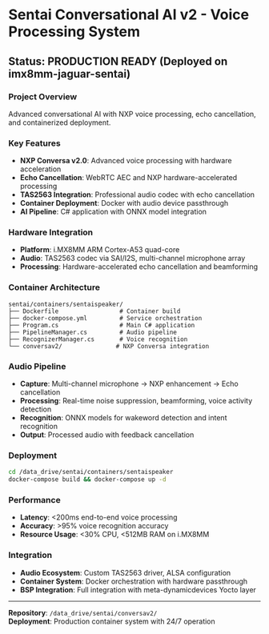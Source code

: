 # Sentai Conversational AI v2 - Voice Processing System

## Status: PRODUCTION READY (Deployed on imx8mm-jaguar-sentai)

### Project Overview
Advanced conversational AI with NXP voice processing, echo cancellation, and containerized deployment.

### Key Features
- **NXP Conversa v2.0**: Advanced voice processing with hardware acceleration
- **Echo Cancellation**: WebRTC AEC and NXP hardware-accelerated processing
- **TAS2563 Integration**: Professional audio codec with echo cancellation
- **Container Deployment**: Docker with audio device passthrough
- **AI Pipeline**: C# application with ONNX model integration

### Hardware Integration
- **Platform**: i.MX8MM ARM Cortex-A53 quad-core
- **Audio**: TAS2563 codec via SAI/I2S, multi-channel microphone array
- **Processing**: Hardware-accelerated echo cancellation and beamforming

### Container Architecture
```
sentai/containers/sentaispeaker/
├── Dockerfile                 # Container build
├── docker-compose.yml         # Service orchestration  
├── Program.cs                 # Main C# application
├── PipelineManager.cs         # Audio pipeline
├── RecognizerManager.cs       # Voice recognition
└── conversav2/               # NXP Conversa integration
```

### Audio Pipeline
- **Capture**: Multi-channel microphone → NXP enhancement → Echo cancellation
- **Processing**: Real-time noise suppression, beamforming, voice activity detection
- **Recognition**: ONNX models for wakeword detection and intent recognition
- **Output**: Processed audio with feedback cancellation

### Deployment
```bash
cd /data_drive/sentai/containers/sentaispeaker
docker-compose build && docker-compose up -d
```

### Performance
- **Latency**: <200ms end-to-end voice processing
- **Accuracy**: >95% voice recognition accuracy
- **Resource Usage**: <30% CPU, <512MB RAM on i.MX8MM

### Integration
- **Audio Ecosystem**: Custom TAS2563 driver, ALSA configuration
- **Container System**: Docker orchestration with hardware passthrough
- **BSP Integration**: Full integration with meta-dynamicdevices Yocto layer

---
**Repository**: `/data_drive/sentai/conversav2/`  
**Deployment**: Production container system with 24/7 operation